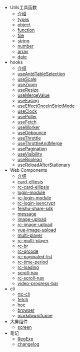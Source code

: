 - Utils工具函数
    - [介绍](md/utils.md)
    - [types](./src/types/README.md)
    - [object](./src/object/README.md)
    - [function](./src/function/README.md)
    - [file](./src/file/README.md)
    - [string](./src/string/README.md)
    - [number](./src/number/README.md)
    - [array](./src/array/README.md)
    - [date](./src/date/README.md)
- hooks
    - [介绍](md/hooks/hooks/README.md)
    - [useAntdTableSelection](md/hooks/useAntdTableSelection/README.md)
    - [useScale](md/hooks/useScale/README.md)
    - [useZoom](md/hooks/useZoom/README.md)
    - [useResize](md/hooks/useResize/README.md)
    - [useMergeValue](md/hooks/useMergeValue/README.md)
    - [useEasing](md/hooks/useEasing/README.md)
    - [useEffectOnceInStrictMode](md/hooks/useEffectOnceInStrictMode/README.md)
    - [useClock](md/hooks/useClock/README.md)
    - [usePoller](md/hooks/usePoller/README.md)
    - [useFetch](md/hooks/useFetch/README.md)
    - [useWorker](md/hooks/useWorker/README.md)
    - [useDebounce](md/hooks/useDebounce/README.md)
    - [useThrottle](md/hooks/useThrottle/README.md)
    - [useThrottleAndMerge](md/hooks/useThrottleAndMerge/README.md)
    - [usePagination](md/hooks/usePagination/README.md)
    - [useVisibility](md/hooks/useVisibility/README.md)
    - [useBoolean](md/hooks/useBoolean/README.md)
    - [useReloadAfterStationary](md/hooks/useReloadAfterStationary/README.md)
- Web Components
    - [介绍](md/components/README.md)
    - [card-ellipsis](md/components/card-ellipsis/README.md)
    - [rc-card-ellipsis](md/components/rc-card-ellipsis/README.md)
    - [login-module](md/components/login-module/README.md)
    - [rc-login-module](md/components/rc-login-module/README.md)
    - [rc-login-jsencrypt](md/components/rc-login-jsencrypt/README.md)
    - [feishu-share-sdk](md/components/feishu-share-sdk/README.md)
    - [message](md/components/message/README.md)
    - [image-upload](md/components/image-upload/README.md)
    - [rc-image-upload](md/components/rc-image-upload/README.md)
    - [vue-image-upload](md/components/vue-image-upload/README.md)
    - [multi-player](md/components/multi-player/README.md)
    - [rc-multi-player](md/components/rc-multi-player/README.md)
    - [rc-br](md/components/rc-br/README.md)
    - [rc-qrcode](md/components/rc-qrcode/README.md)
    - [rc-paginated-list](md/components/rc-paginated-list/README.md)
    - [rc-time-period](md/components/rc-time-period/README.md)
    - [rc-loading](md/components/rc-loading/README.md)
    - [scroll-nav](md/components/scroll-nav/README.md)
    - [rc-scroll-nav](md/components/rc-scroll-nav/README.md)
    - [video-progress-bar](md/components/video-progress-bar/README.md)
- cli
    - [rtc-cli](md/cli/rtc-cli/README.md)
    - [fetch](md/cli/fetch/README.md)
    - [hoc](md/cli/hoc/README.md)
    - [browser](md/cli/browser.md)
    - [markdowniframe](md/cli/markdowniframe.md)
- 大屏组件
    - [screen](md/screen.md)
- 笔记
    - [RegExp](md/notes/RegExp.md)
    - [changelog](md/notes/changelog.md)
